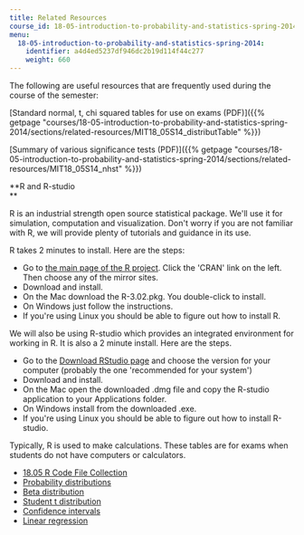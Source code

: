 ```yaml
---
title: Related Resources
course_id: 18-05-introduction-to-probability-and-statistics-spring-2014
menu:
  18-05-introduction-to-probability-and-statistics-spring-2014:
    identifier: a4d4ed5237df946dc2b19d114f44c277
    weight: 660
---
```

The following are useful resources that are frequently used during the course of the semester:

[Standard normal, t, chi squared tables for use on exams (PDF)]({{% getpage "courses/18-05-introduction-to-probability-and-statistics-spring-2014/sections/related-resources/MIT18_05S14_distributTable" %}})

[Summary of various significance tests (PDF)]({{% getpage "courses/18-05-introduction-to-probability-and-statistics-spring-2014/sections/related-resources/MIT18_05S14_nhst" %}})

**R and R-studio  
**

R is an industrial strength open source statistical package. We'll use it for simulation, computation and visualization. Don't worry if you are not familiar with R, we will provide plenty of tutorials and guidance in its use.

R takes 2 minutes to install. Here are the steps:

*   Go to [the main page of the R project](http://www.r-project.org). Click the 'CRAN' link on the left. Then choose any of the mirror sites.
*   Download and install.
*   On the Mac download the R-3.02.pkg. You double-click to install.
*   On Windows just follow the instructions.
*   If you're using Linux you should be able to figure out how to install R.

We will also be using R-studio which provides an integrated environment for working in R. It is also a 2 minute install. Here are the steps.

*   Go to the [Download RStudio page](http://www.rstudio.com/ide/download/desktop) and choose the version for your computer (probably the one 'recommended for your system')
*   Download and install.
*   On the Mac open the downloaded .dmg file and copy the R-studio application to your Applications folder.
*   On Windows install from the downloaded .exe.
*   If you're using Linux you should be able to figure out how to install R-studio.

Typically, R is used to make calculations. These tables are for exams when students do not have computers or calculators.

*   [18.05 R Code File Collection](https://ocw.mit.edu/ans7870/18/18.05/s14/r-code/rstuff.html)
*   [Probability distributions](http://mathlets.org/mathlets/probability-distributions/)
*   [Beta distribution](http://mathlets.org/mathlets/beta-distribution/)
*   [Student t distribution](http://mathlets.org/mathlets/t-distribution/)
*   [Confidence intervals](http://mathlets.org/mathlets/confidence-intervals/)
*   [Linear regression](http://mathlets.org/mathlets/linear-regression/)